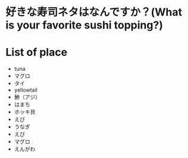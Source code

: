 # 好きな寿司ネタはなんですか？(What is your favorite sushi topping?)

# List of place
- tuna
- マグロ
- タイ
- yellowtail
- 鯵（アジ）
- はまち
- ホッキ貝
- えび
- うなぎ
- えび
- マグロ
- えんがわ
